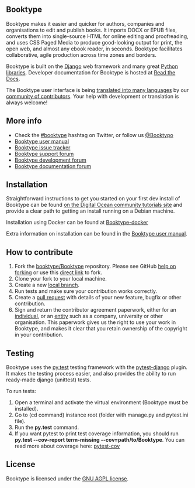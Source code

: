 Booktype
--------

Booktype makes it easier and quicker for authors, companies and organisations to edit and publish books. 
It imports DOCX or EPUB files, converts them into single-source HTML for online editing and proofreading, and uses CSS Paged Media to produce good-looking output for print, the open web, and almost any ebook reader, in seconds. Booktype facilitates collaborative, agile production across time zones and borders.

Booktype is built on the [Django](https://github.com/django/django) web framework and many great [Python libraries](https://github.com/booktype/Booktype/tree/master/requirements). Developer documentation for Booktype is hosted at [Read the Docs](http://booktype.readthedocs.io/en/latest/).

The Booktype user interface is being [translated into many languages](https://www.transifex.com/sourcefabric/booktype) by our [community of contributors](https://github.com/booktype/Booktype/blob/master/AUTHORS.txt). Your help with development or translation is always welcome!


More info
---------

- Check the [#booktype](https://twitter.com/search?q=%23booktype) hashtag on Twitter, or follow us [@Booktypo](https://twitter.com/Booktypo)      
- [Booktype user manual](https://sourcefabric.booktype.pro/booktype-23-for-authors-and-publishers/)
- [Booktype issue tracker](https://dev.sourcefabric.org/browse/BK)
- [Booktype support forum](https://forum.sourcefabric.org/categories/booktype-support)
- [Booktype development forum](https://forum.sourcefabric.org/categories/booktype-development)
- [Booktype documentation forum](https://forum.sourcefabric.org/categories/booktype-documentation)


Installation
------------

Straightforward instructions to get you started on your first dev install of Booktype can be found [on the Digital Ocean community tutorials site](https://www.digitalocean.com/community/tutorials/how-to-publish-real-books-with-booktype-on-debian-8) and provide a clear path to getting an install running on a Debian machine.

Installation using Docker can be found at [Booktype-docker](https://github.com/booktype/booktype-docker)

Extra information on installation can be found in the [Booktype user manual](https://sourcefabric.booktype.pro/booktype-23-for-authors-and-publishers/before-you-install/).


How to contribute
-----------------

1. Fork the [booktype/Booktype](https://github.com/booktype/Booktype/) repository. Please see GitHub
   [help on forking](https://help.github.com/articles/fork-a-repo) or use this [direct link](https://github.com/booktype/Booktype/fork) to fork.
2. Clone your fork to your local machine.
3. Create a new [local branch](https://help.github.com/articles/creating-and-deleting-branches-within-your-repository/).
4. Run tests and make sure your contribution works correctly.
5. Create a [pull request](https://help.github.com/articles/creating-a-pull-request) with details of your new feature, bugfix or other contribution.
6. Sign and return the contributor agreement paperwork, either for an [individual](https://github.com/booktype/contributor-agreements/raw/master/individual-contributor-license-agreement.pdf), or an [entity](https://github.com/booktype/contributor-agreements/raw/master/entity-contributor-license-agreement.pdf) such as a company, university or other organisation. This paperwork gives us the right to use your work in Booktype, and makes it clear that you retain ownership of the copyright in your contribution. 


Testing
-----------------

Booktype uses the [py.test](https://docs.pytest.org/en/latest/) testing framework with the [pytest-django](https://pytest-django.readthedocs.io/en/latest/) plugin. It makes the testing process easier, and also provides the ability to run ready-made django (unittest) tests.

To run tests:

1. Open a terminal and activate the virtual environment (Booktype must be installed).
2. Go to (cd command) instance root (folder with manage.py and pytest.ini file).
3. Run the **py.test** command. 
4. If you want pytest to print test coverage information, you should run **py.test --cov-report term-missing --cov=path/to/Booktype**. 
You can read more about coverage here: [pytest-cov](https://pypi.python.org/pypi/pytest-cov)


License
-------

Booktype is licensed under the [GNU AGPL license](LICENSE.txt).
